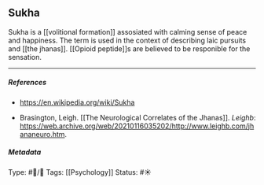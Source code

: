 ## Sukha  # 

Sukha is a [[volitional formation]] assosiated with calming sense of peace and happiness. The term is used in the context of describing laic pursuits and [[the jhanas]]. [[Opioid peptide]]s are believed to be responible for the sensation.

___

##### References

- https://en.wikipedia.org/wiki/Sukha

- Brasington, Leigh. [[The Neurological Correlates of the Jhanas]]. _Leighb_: https://web.archive.org/web/20210116035202/http://www.leighb.com/jhananeuro.htm.

##### Metadata

Type: #🔵/🔵 
Tags: [[Psychology]]
Status: #☀️ 